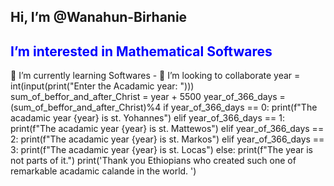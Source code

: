## Hi, I’m @Wanahun-Birhanie

<h2 style="color:blue">I’m interested in Mathematical Softwares</h2>
🌱 I’m currently learning Softwares
- 💞️ I’m looking to collaborate
<!---
Wanahun-Birhanie/Wanahun-Birhanie is a ✨ special ✨ repository because its `README.md` (this file) appears on your GitHub profile.
You can click the Preview link to take a look at your changes.
--->
year = int(input(print("Enter the Acadamic year: ")))
sum_of_beffor_and_after_Christ = year + 5500
year_of_366_days = (sum_of_beffor_and_after_Christ)%4
if year_of_366_days == 0:
    print(f"The acadamic year {year} is st. Yohannes")
elif year_of_366_days == 1:
    print(f"The acadamic year {year} is st. Mattewos")
elif year_of_366_days == 2:
    print(f"The acadamic year {year} is st. Markos")
elif year_of_366_days == 3:
    print(f"The acadamic year {year} is st. Locas")
else: 
    print(f"The year is not parts of it.")
print('Thank you Ethiopians who created such one of remarkable acadamic calande in the world. ')